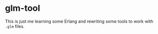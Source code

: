 # glm-tool
This is just me learning some Erlang and rewriting some tools to work with `.glm` files.
